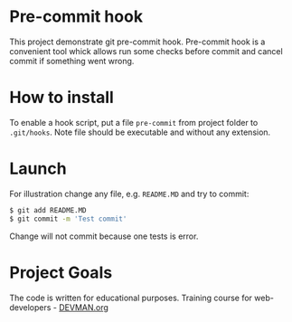 # Pre-commit hook

This project demonstrate git pre-commit hook. Pre-commit hook is a convenient tool whick allows run some checks before commit and cancel commit if something went wrong.

# How to install

To enable a hook script, put a file `pre-commit` from project folder to `.git/hooks`. Note file should be executable and without any extension.

# Launch

For illustration change any file, e.g. `README.MD` and try to commit:

```bash
$ git add README.MD
$ git commit -m 'Test commit'
```
Change will not commit because one tests is error. 

# Project Goals

The code is written for educational purposes. Training course for web-developers - [DEVMAN.org](https://devman.org)

